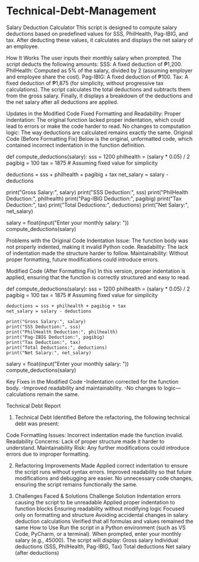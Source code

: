 # Technical-Debt-Management
Salary Deduction Calculator
This script is designed to compute salary deductions based on predefined values for SSS, PhilHealth, Pag-IBIG, and tax. After deducting these values, it calculates and displays the net salary of an employee.

How It Works
The user inputs their monthly salary when prompted.
The script deducts the following amounts:
SSS: A fixed deduction of ₱1,200.
PhilHealth: Computed as 5% of the salary, divided by 2 (assuming employer and employee share the cost).
Pag-IBIG: A fixed deduction of ₱100.
Tax: A fixed deduction of ₱1,875 (for simplicity, without progressive tax calculations).
The script calculates the total deductions and subtracts them from the gross salary.
Finally, it displays a breakdown of the deductions and the net salary after all deductions are applied.

Updates in the Modified Code
Fixed Formatting and Readability:
Proper indentation: The original function lacked proper indentation, which could lead to errors or make the code harder to read.
No changes to computation logic: The way deductions are calculated remains exactly the same.
Original Code (Before Formatting Fix)
Below is the original, unformatted code, which contained incorrect indentation in the function definition.

def compute_deductions(salary):
sss = 1200
philhealth = (salary * 0.05) / 2
pagibig = 100
tax = 1875 # Assuming fixed value for simplicity

deductions = sss + philhealth + pagibig + tax
net_salary = salary - deductions

print("Gross Salary:", salary)
print("SSS Deduction:", sss)
print("PhilHealth Deduction:", philhealth)
print("Pag-IBIG Deduction:", pagibig)
print("Tax Deduction:", tax)
print("Total Deductions:", deductions)
print("Net Salary:", net_salary)

salary = float(input("Enter your monthly salary: "))
compute_deductions(salary)

Problems with the Original Code
Indentation Issue: The function body was not properly indented, making it invalid Python code.
Readability: The lack of indentation made the structure harder to follow.
Maintainability: Without proper formatting, future modifications could introduce errors.

Modified Code (After Formatting Fix)
In this version, proper indentation is applied, ensuring that the function is correctly structured and easy to read.

def compute_deductions(salary):
    sss = 1200
    philhealth = (salary * 0.05) / 2
    pagibig = 100
    tax = 1875  # Assuming fixed value for simplicity

    deductions = sss + philhealth + pagibig + tax
    net_salary = salary - deductions

    print("Gross Salary:", salary)
    print("SSS Deduction:", sss)
    print("PhilHealth Deduction:", philhealth)
    print("Pag-IBIG Deduction:", pagibig)
    print("Tax Deduction:", tax)
    print("Total Deductions:", deductions)
    print("Net Salary:", net_salary)

salary = float(input("Enter your monthly salary: "))
compute_deductions(salary)

Key Fixes in the Modified Code
-Indentation corrected for the function body.
-Improved readability and maintainability.
-No changes to logic—calculations remain the same.

Technical Debt Report

1. Technical Debt Identified
Before the refactoring, the following technical debt was present:

Code Formatting Issues: Incorrect indentation made the function invalid.
Readability Concerns: Lack of proper structure made it harder to understand.
Maintainability Risk: Any further modifications could introduce errors due to improper formatting.


2. Refactoring Improvements Made
Applied correct indentation to ensure the script runs without syntax errors.
Improved readability so that future modifications and debugging are easier.
No unnecessary code changes, ensuring the script remains functionally the same.


3. Challenges Faced & Solutions
Challenge	Solution
Indentation errors causing the script to be unreadable	Applied proper indentation to function blocks
Ensuring readability without modifying logic	Focused only on formatting and structure
Avoiding accidental changes in salary deduction calculations	Verified that all formulas and values remained the same
How to Use
Run the script in a Python environment (such as VS Code, PyCharm, or a terminal).
When prompted, enter your monthly salary (e.g., 45000).
The script will display:
Gross salary
Individual deductions (SSS, PhilHealth, Pag-IBIG, Tax)
Total deductions
Net salary (after deductions)

